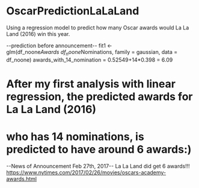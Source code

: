 # OscarPredictionLaLaLand
Using a regression model to predict how many Oscar awards would La La Land (2016) win this year.

--prediction before announcement--
fit1 <- glm(df_noone$Awards ~df_noone$Nominations, family = gaussian, data = df_noone)
awards_with_14_nomination  = 0.52549+14*0.398 = 6.09
# After my first analysis with linear regression, the predicted awards for La La Land (2016) 
# who has 14 nominations, is predicted to have around 6 awards:)

--News of Announcement Feb 27th, 2017--
La La Land did get 6 awards!!!
https://www.nytimes.com/2017/02/26/movies/oscars-academy-awards.html
